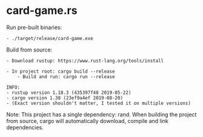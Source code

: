 # card-game.rs

Run pre-built binaries:

    - ./target/release/card-game.exe

Build from source:
    
    - Download rustup: https://www.rust-lang.org/tools/install
    
    - In project root: cargo build --release
        - Build and run: cargo run --release

    INFO: 
    - rustup version 1.18.3 (435397f48 2019-05-22)
    - cargo version 1.38 (23ef9a4ef 2019-08-20)
    - (Exact version shouldn't matter, I tested it on multiple versions)

Note: This project has a single dependency: rand. When building the project from source, cargo will automatically download, compile and link dependencies. 
